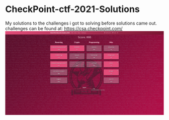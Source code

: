 # CheckPoint-ctf-2021-Solutions
 My solutions to the challenges i got to solving before solutions came out.
 challenges can be found at: https://csa.checkpoint.com/
![alt text](Challenges-I-Solved.png)
